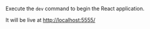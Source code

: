 Execute the `dev` command to begin the React application.

It will be live at [http://localhost:5555/](http://localhost:5555/)